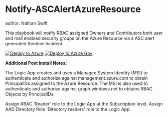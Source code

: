 # Notify-ASCAlertAzureResource
author: Nathan Swift

This playbook will notify RBAC assigned Owners and Contributors both user and mail enabled security groups on the Azure Resource via a ASC alert generated Sentinel Incident.

[![Deploy to Azure](https://aka.ms/deploytoazurebutton)](https://portal.azure.com/#create/Microsoft.Template/uri/https%3A%2F%2Fraw.githubusercontent.com%2FAzure%2FAzure-Sentinel%2Fmaster%2FPlaybooks%2FNotify-ASCAlertAzureResource%2Fazuredeploy.json)
[![Deploy to Azure Gov](https://aka.ms/deploytoazuregovbutton)](https://portal.azure.us/#create/Microsoft.Template/uri/https%3A%2F%2Fraw.githubusercontent.com%2FAzure%2FAzure-Sentinel%2Fmaster%2FPlaybooks%2FNotify-ASCAlertAzureResource%2Fazuredeploy.json)

**Additional Post Install Notes:**

The Logic App creates and uses a Managed System Identity (MSI) to authenticate and authorize against management.azure.com to obtain PrincipalIDs assigned to the Azure Resource. The MSI is also used to authenticate and authorize against graph.windows.net to obtains RBAC Objects by PrincipalIDs.

Assign RBAC 'Reader' role to the Logic App at the Subscription level.
Assign AAD Directory Role 'Directory readers' role to the Logic App.